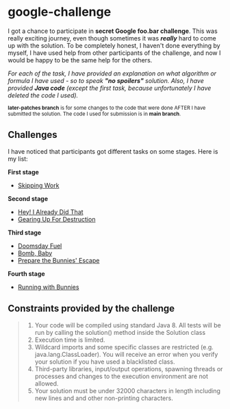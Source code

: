 # google-challenge
I got a chance to participate in **secret Google foo.bar challenge**. This was really exciting journey, even though sometimes it was **_really_** hard to come up with the solution. 
To be completely honest, I haven't done everything by myself, I have used help from other participants of the challenge, and now I would be happy to be the same help for the others.

*For each of the task, I have provided an explanation on what algorithm or formula I have used - so to speak **"no spoilers"** solution. Also, I have provided **Java code** (except the first task, because unfortunately I have deleted the code I used).*

<sub>**later-patches branch** is for some changes to the code that were done AFTER I have submitted the solution. The code I used for submission is in **main branch**.</sub>

## Challenges
I have noticed that participants got different tasks on some stages. Here is my list:

**First stage**
- [Skipping Work](https://github.com/yanamlnk/google-challenge/tree/main/skipping-work)

**Second stage**
- [Hey! I Already Did That](https://github.com/yanamlnk/google-challenge/tree/main/hey-i-already-did-that)
- [Gearing Up For Destruction](https://github.com/yanamlnk/google-challenge/tree/main/gearing-up-for-destruction)

**Third stage**
- [Doomsday Fuel](https://github.com/yanamlnk/google-challenge/tree/main/doomsday-fuel)
- [Bomb, Baby](https://github.com/yanamlnk/google-challenge/tree/main/bomb-baby)
- [Prepare the Bunnies' Escape](https://github.com/yanamlnk/google-challenge/tree/main/prepare-the-bunnies-escape)

**Fourth stage**
- [Running with Bunnies](https://github.com/yanamlnk/google-challenge/tree/main/running-with-bunnies)


## Constraints provided by the challenge
> 1. Your code will be compiled using standard Java 8. All tests will be run by calling the solution() method inside the Solution class
> 2. Execution time is limited.
> 3. Wildcard imports and some specific classes are restricted (e.g. java.lang.ClassLoader). You will receive an error when you verify your solution if you have used a blacklisted class.
> 4. Third-party libraries, input/output operations, spawning threads or processes and changes to the execution environment are not allowed.
> 5. Your solution must be under 32000 characters in length including new lines and and other non-printing characters.


